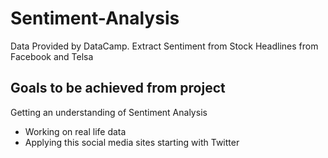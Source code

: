 # Sentiment-Analysis
Data Provided by DataCamp. Extract Sentiment from Stock Headlines from Facebook and Telsa

## Goals to be achieved from project

Getting an understanding of Sentiment Analysis
- Working on real life data
- Applying this social media sites starting with Twitter
